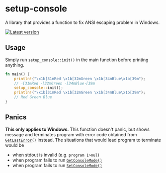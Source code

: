# setup-console
A library that provides a function to fix ANSI escaping problem in Windows.

[![Latest version](https://img.shields.io/crates/v/setup-console.svg)](https://crates.io/crates/setup-console)

## Usage
Simply run `setup_console::init()` in the main function before printing anything.

```rust
fn main() {
    println!("\x1b[31mRed \x1b[32mGreen \x1b[34mBlue\x1b[39m");
    // ･[31mRed ･[32mGreen ･[34mBlue･[39m
    setup_console::init();
    println!("\x1b[31mRed \x1b[32mGreen \x1b[34mBlue\x1b[39m");
    // Red Green Blue
}
```

## Panics
**This only applies to Windows.**
This function doesn't panic, but shows message and terminates program with error code obtained from
[`GetLastError()`](https://learn.microsoft.com/en-us/windows/win32/api/errhandlingapi/nf-errhandlingapi-getlasterror)
instead.
The situations that would lead program to terminate would be
- when stdout is invalid (e.g. `program 1>nul`)
- when program fails to run [`GetConsoleMode()`](https://learn.microsoft.com/en-us/windows/console/getconsolemode)
- when program fails to run [`SetConsoleMode()`](https://learn.microsoft.com/en-us/windows/console/setconsolemode)
